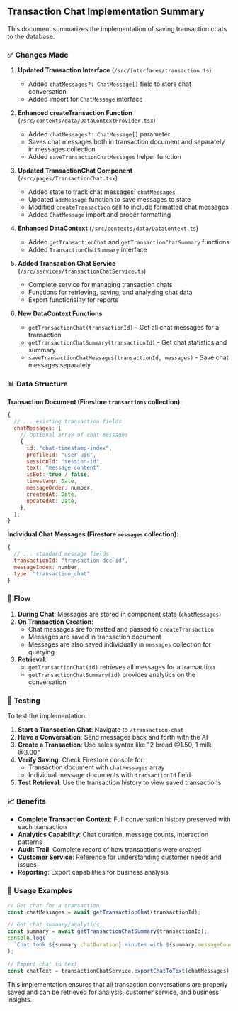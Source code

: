 ## Transaction Chat Implementation Summary

This document summarizes the implementation of saving transaction chats to the database.

### ✅ Changes Made

1. **Updated Transaction Interface** (`/src/interfaces/transaction.ts`)

   - Added `chatMessages?: ChatMessage[]` field to store chat conversation
   - Added import for `ChatMessage` interface

2. **Enhanced createTransaction Function** (`/src/contexts/data/DataContextProvider.tsx`)

   - Added `chatMessages?: ChatMessage[]` parameter
   - Saves chat messages both in transaction document and separately in messages collection
   - Added `saveTransactionChatMessages` helper function

3. **Updated TransactionChat Component** (`/src/pages/TransactionChat.tsx`)

   - Added state to track chat messages: `chatMessages`
   - Updated `addMessage` function to save messages to state
   - Modified `createTransaction` call to include formatted chat messages
   - Added `ChatMessage` import and proper formatting

4. **Enhanced DataContext** (`/src/contexts/data/DataContext.ts`)

   - Added `getTransactionChat` and `getTransactionChatSummary` functions
   - Added `TransactionChatSummary` interface

5. **Added Transaction Chat Service** (`/src/services/transactionChatService.ts`)

   - Complete service for managing transaction chats
   - Functions for retrieving, saving, and analyzing chat data
   - Export functionality for reports

6. **New DataContext Functions**
   - `getTransactionChat(transactionId)` - Get all chat messages for a transaction
   - `getTransactionChatSummary(transactionId)` - Get chat statistics and summary
   - `saveTransactionChatMessages(transactionId, messages)` - Save chat messages separately

### 📊 Data Structure

**Transaction Document (Firestore `transactions` collection):**

```javascript
{
  // ... existing transaction fields
  chatMessages: [
    // Optional array of chat messages
    {
      id: "chat-timestamp-index",
      profileId: "user-uid",
      sessionId: "session-id",
      text: "message content",
      isBot: true / false,
      timestamp: Date,
      messageOrder: number,
      createdAt: Date,
      updatedAt: Date,
    },
  ];
}
```

**Individual Chat Messages (Firestore `messages` collection):**

```javascript
{
  // ... standard message fields
  transactionId: "transaction-doc-id",
  messageIndex: number,
  type: "transaction_chat"
}
```

### 🔄 Flow

1. **During Chat**: Messages are stored in component state (`chatMessages`)
2. **On Transaction Creation**:
   - Chat messages are formatted and passed to `createTransaction`
   - Messages are saved in transaction document
   - Messages are also saved individually in `messages` collection for querying
3. **Retrieval**:
   - `getTransactionChat(id)` retrieves all messages for a transaction
   - `getTransactionChatSummary(id)` provides analytics on the conversation

### 🧪 Testing

To test the implementation:

1. **Start a Transaction Chat**: Navigate to `/transaction-chat`
2. **Have a Conversation**: Send messages back and forth with the AI
3. **Create a Transaction**: Use sales syntax like "2 bread @1.50, 1 milk @3.00"
4. **Verify Saving**: Check Firestore console for:
   - Transaction document with `chatMessages` array
   - Individual message documents with `transactionId` field
5. **Test Retrieval**: Use the transaction history to view saved transactions

### 📈 Benefits

- **Complete Transaction Context**: Full conversation history preserved with each transaction
- **Analytics Capability**: Chat duration, message counts, interaction patterns
- **Audit Trail**: Complete record of how transactions were created
- **Customer Service**: Reference for understanding customer needs and issues
- **Reporting**: Export capabilities for business analysis

### 🔧 Usage Examples

```typescript
// Get chat for a transaction
const chatMessages = await getTransactionChat(transactionId);

// Get chat summary/analytics
const summary = await getTransactionChatSummary(transactionId);
console.log(
  `Chat took ${summary.chatDuration} minutes with ${summary.messageCount} messages`
);

// Export chat to text
const chatText = transactionChatService.exportChatToText(chatMessages);
```

This implementation ensures that all transaction conversations are properly saved and can be retrieved for analysis, customer service, and business insights.
